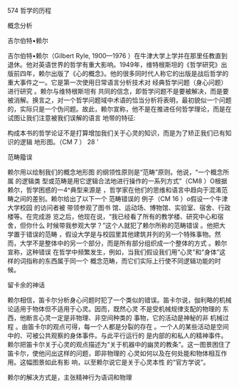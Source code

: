 574 哲学的历程

概念分析

吉尔伯特•赖尔

吉尔伯特•赖尔（Gilbert  Ryle, 1900—1976 ）在牛津大学上学并在那里任教直到退休。他对英语世界的哲学有重大影响。1949年，维特根斯坦的《哲学研究》出版前四年，赖尔出版了《心的概念》。他的很多同时代人称它的出版是战后哲学的重大事件之一。它是第一次使用日常语言分析技术对 经典哲学问题（身心问题）进行研究 。赖尔与维特根斯坦有 共同的信念，即哲学问题不是要被解决，而是要被消解。换言之，对一个哲学问题域中术语的恰当分析将表明，最初貌似一个问题的，实际只是一个伪问题。故此，赖尔宣称，他不是在推进任何哲学理论，而是在试图让我们注意被我们误解的语言 地带的特征:

构成本书的哲学论证不是打算增加我们关于心灵的知识，而是为了矫正我们已有知识的逻辑 地形图。（CM 7 ） 28 '

范畴籀误

赖尔用以绘制我们的概念地形图 的纲领性原则是“范畴”原则。他说，“一个概念所属 的逻辑类 型或范畴是用它逻辑合法地进行操作的一系列方式”（CM8 ）O根据赖尔，哲学困惑的一4^典型来源是 ，哲学家在他们的思维和语言中趋向于混淆范畴之间的差别。赖尔给出了以下一个 范畴错误的 例子（CM 16 ）o假设一个牛津大学校园 的访问者被 带领参观了图书 馆、运动场、博物馆、实验室、宿舍、行政楼等。在完成游 览之后，他现在说，“我已经看了所有的教学楼、研究中心和宿舍，但你什么 时候带我参观大学？”这个人就犯了赖尔所称的范畴错误 。他把大学置于错误的范畴 ，假设大学是与校园里其他建筑并列的另一个特殊事物。然而，大学不是整体中的另一个部分，而是所有部分组织成一个整体的方式 。赖尔宣称，这种错误 在哲学中频繁发生，例如，当我们假设我们用“心灵”和“身体”这样的词指称的东西属于同一个 概念范畴，而它们实际上行使不同逻辑功能的时候。

留卡余的神话

赖尔相信，笛卡尔分析身心问题时犯了一个类似的错误。笛卡尔说，伽利略的机械论适用于物体但不适用于心灵。因而，既然心灵 不是受机械规律支配的物理的 东西，他断言心灵一定是非物理、非空间种类的 事物，它的活动是神秘的非 机械过程 。由笛卡尔的观点可得，每一个人都是分裂的存在 。一个人的某些活动是空间中的、可被公共观察的身体事件。与此平行运行的 是内部的和私人的精神事件。赖尔把笛卡尔关于心灵的观点描述为“关于机器中的幽灵的教条”。这一图景困住了笛卡尔，使他问出这样的问题，即非物理的 心灵如何以及在何处能和物体相互作用。这幅图景如此有影 响，以至赖尔说它是关于心灵本性 的“官方学说”。

赖尔的解决方式是，主张精神行为语词和物理